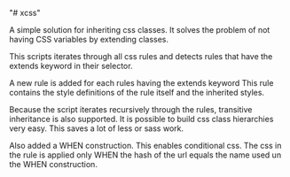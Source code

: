 "# xcss"

A simple solution for inheriting css classes.
It solves the problem of not having CSS variables by extending classes.

This scripts iterates through all css rules and detects
rules that have the extends keyword in their selector.

A new rule is added for each rules having the extends keyword
This rule contains the style definitions of the rule itself and the inherited styles.

Because the script iterates recursively through the rules, transitive inheritance is also supported.
It is possible to build css class hierarchies very easy.
This saves a lot of less or sass work.

Also added a WHEN construction. This enables conditional css.
The css in the rule is applied only WHEN the hash of the url
equals the name used un the WHEN construction.

